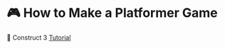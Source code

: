 # :video_game: How to Make a Platformer Game

:link: Construct 3 [Tutorial](https://www.construct.net/en/tutorials/platformer-game-2329)
